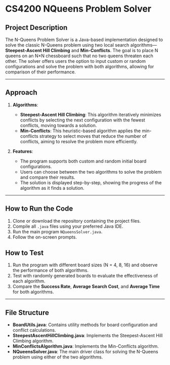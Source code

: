# CS4200 NQueens Problem Solver

## **Project Description**
The N-Queens Problem Solver is a Java-based implementation designed to solve the classic N-Queens problem using two local search algorithms—**Steepest-Ascent Hill Climbing** and **Min-Conflicts**. The goal is to place N queens on an N×N chessboard such that no two queens threaten each other. The solver offers users the option to input custom or random configurations and solve the problem with both algorithms, allowing for comparison of their performance.

---

## **Approach**
1. **Algorithms**:
   - **Steepest-Ascent Hill Climbing**: This algorithm iteratively minimizes conflicts by selecting the next configuration with the fewest conflicts, moving towards a solution.
   - **Min-Conflicts**: This heuristic-based algorithm applies the min-conflicts strategy to select moves that reduce the number of conflicts, aiming to resolve the problem more efficiently.

2. **Features**:
   - The program supports both custom and random initial board configurations.
   - Users can choose between the two algorithms to solve the problem and compare their results.
   - The solution is displayed step-by-step, showing the progress of the algorithm as it finds a solution.

---

## **How to Run the Code**
1. Clone or download the repository containing the project files.
2. Compile all `.java` files using your preferred Java IDE.
3. Run the main program `NQueensSolver.java`.
4. Follow the on-screen prompts.

## **How to Test**
1. Run the program with different board sizes (N = 4, 8, 16) and observe the performance of both algorithms.
2. Test with randomly generated boards to evaluate the effectiveness of each algorithm.
3. Compare the **Success Rate**, **Average Search Cost**, and **Average Time** for both algorithms.

---

## **File Structure**
- **BoardUtils.java**: Contains utility methods for board configuration and conflict calculations.
- **SteepestAscentHillClimbing.java**: Implements the Steepest-Ascent Hill Climbing algorithm.
- **MinConflictsAlgorithm.java**: Implements the Min-Conflicts algorithm.
- **NQueensSolver.java**: The main driver class for solving the N-Queens problem using either of the two algorithms.
